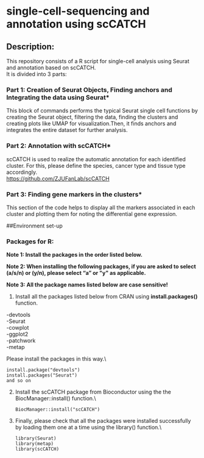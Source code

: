 # single-cell-sequencing and annotation using scCATCH

## Description:

This repository consists of a R script for single-cell analysis using Seurat and annotation based on scCATCH.<br/>
It is divided into 3 parts:

### Part 1: Creation of Seurat Objects, Finding anchors and Integrating the data using Seurat*
This block of commands performs the typical Seurat single cell functions by creating the Seurat object, filtering the data, finding the clusters and creating plots like UMAP for visualization.Then, it finds anchors and integrates the entire dataset for further analysis. <br/>

### Part 2: Annotation with scCATCH*
scCATCH is used to realize the automatic annotation for each identified cluster. For this, please define the species, cancer type and tissue type accordingly.<br/>
https://github.com/ZJUFanLab/scCATCH <br/>

### Part 3: Finding gene markers in the clusters*
This section of the code helps to display all the markers associated in each cluster and plotting them for noting the differential gene expression.<br/>


##Environment set-up 

### Packages for R:

**Note 1:  Install the packages in the order listed below.** <br/>

**Note 2:  When installing the following packages, if you are asked to select (a/s/n) or (y/n), please select “a” or "y" as applicable.** <br/>

**Note 3: All the package names listed below are case sensitive!** <br/>

1. Install all the packages listed below from CRAN using **install.packages()** function. <br/>
  
  -devtools <br/>
  -Seurat <br/>
  -cowplot <br/>
  -ggplot2 <br/>
  -patchwork <br/>
  -metap <br/>
 
  Please install the packages in this way.\
 
 ```
 install.package("devtools")
 install.packages("Seurat")
 and so on 
 ```
  
2. Install the scCATCH package from Bioconductor using the the BiocManager::install() function.\

   ```
   BiocManager::install("scCATCH")
   ```
   
3. Finally, please check that all the packages were installed successfully by loading them one at a time using the library() function.\

   ``` 
   library(Seurat)
   library(metap)
   library(scCATCH)
   ```
       

  
